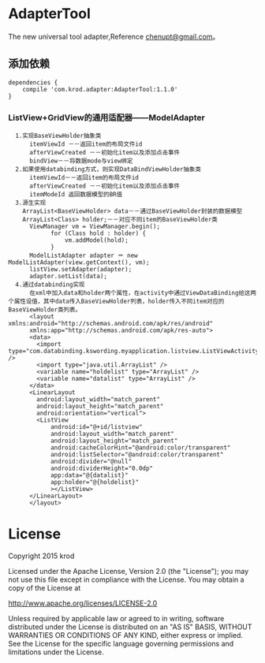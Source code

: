 # AdapterTool
The new universal tool adapter,Reference chenupt@gmail.com。
## 添加依赖
```
dependencies {
    compile 'com.krod.adapter:AdapterTool:1.1.0'
}
```

### ListView+GridView的通用适配器——ModelAdapter
```
  1.实现BaseViewHolder抽象类
      itemViewId －－返回item的布局文件id
      afterViewCreated －－初始化item以及添加点击事件
      bindView－－将数据mode与view绑定
  2.如果使用databinding方式，则实现DataBindViewHolder抽象类
      itemViewId－－返回item的布局文件id
      afterViewCreated －－初始化item以及添加点击事件
      itemModeId 返回数据模型的BR值
  3.源生实现
    ArrayList<BaseViewHolder> data－－通过BaseViewHolder封装的数据模型
    ArrayList<Class> holder;－－对应不同item的BaseViewHolder类
      ViewManager vm = ViewManager.begin();
            for (Class hold : holder) {
                vm.addModel(hold);
            }
      ModelListAdapter adapter ＝ new ModelListAdapter(view.getContext(), vm);
      listView.setAdapter(adapter);
      adapter.setList(data);
  4.通过databinding实现
      在xml中加入data和holder两个属性，在activity中通过ViewDataBinding给这两个属性设值，其中data传入BaseViewHolder列表，holder传入不同item对应的BaseViewHolder类列表。
      <layout xmlns:android="http://schemas.android.com/apk/res/android"
      xmlns:app="http://schemas.android.com/apk/res-auto">
      <data>
        <import type="com.databinding.kswording.myapplication.listview.ListViewActivity" />
        <import type="java.util.ArrayList" />
        <variable name="holdelist" type="ArrayList" />
        <variable name="datalist" type="ArrayList" />
      </data>
      <LinearLayout
        android:layout_width="match_parent"
        android:layout_height="match_parent"
        android:orientation="vertical">
        <ListView
            android:id="@+id/listview"
            android:layout_width="match_parent"
            android:layout_height="match_parent"
            android:cacheColorHint="@android:color/transparent"
            android:listSelector="@android:color/transparent"
            android:divider="@null"
            android:dividerHeight="0.0dp"
            app:data="@{datalist}"
            app:holder="@{holdelist}"
            ></ListView>
      </LinearLayout>
      </layout>
```
# License

Copyright 2015 krod

Licensed under the Apache License, Version 2.0 (the "License");
you may not use this file except in compliance with the License.
You may obtain a copy of the License at

   http://www.apache.org/licenses/LICENSE-2.0

Unless required by applicable law or agreed to in writing, software
distributed under the License is distributed on an "AS IS" BASIS,
WITHOUT WARRANTIES OR CONDITIONS OF ANY KIND, either express or implied.
See the License for the specific language governing permissions and
limitations under the License.
